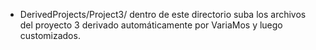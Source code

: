 - DerivedProjects/Project3/ dentro de este directorio suba los archivos del proyecto 3 derivado automáticamente por VariaMos y luego customizados.
